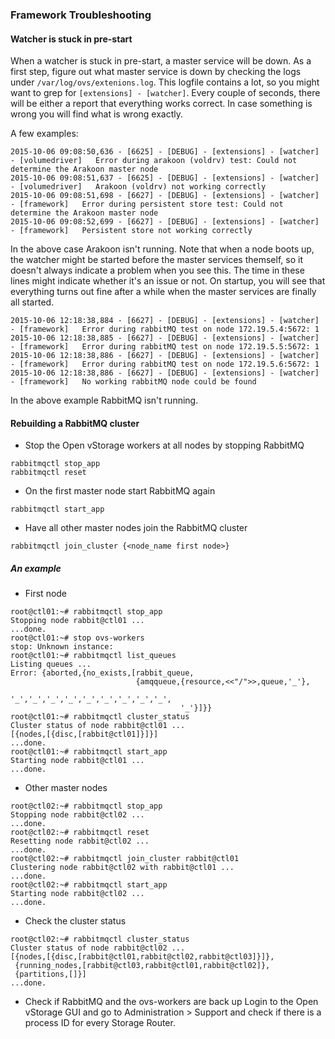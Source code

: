 ### Framework Troubleshooting

#### Watcher is stuck in pre-start
When a watcher is stuck in pre-start, a master service will be down. As a first step, figure out what master service is down by checking the logs under `/var/log/ovs/extenions.log`. This logfile contains a lot, so you might want to grep for `[extensions] - [watcher]`. Every couple of seconds, there will be either a report that everything works correct. In case something is wrong you will find what is wrong exactly.

A few examples:

```
2015-10-06 09:08:50,636 - [6625] - [DEBUG] - [extensions] - [watcher] - [volumedriver]   Error during arakoon (voldrv) test: Could not determine the Arakoon master node
2015-10-06 09:08:51,637 - [6625] - [DEBUG] - [extensions] - [watcher] - [volumedriver]   Arakoon (voldrv) not working correctly
2015-10-06 09:08:51,698 - [6627] - [DEBUG] - [extensions] - [watcher] - [framework]   Error during persistent store test: Could not determine the Arakoon master node
2015-10-06 09:08:52,699 - [6627] - [DEBUG] - [extensions] - [watcher] - [framework]   Persistent store not working correctly
```

In the above case Arakoon isn't running. Note that when a node boots up, the watcher might be started before the master services themself, so it doesn't always indicate a problem when you see this. The time in these lines might indicate whether it's an issue or not. On startup, you will see that everything turns out fine after a while when the master services are finally all started.

```
2015-10-06 12:18:38,884 - [6627] - [DEBUG] - [extensions] - [watcher] - [framework]   Error during rabbitMQ test on node 172.19.5.4:5672: 1
2015-10-06 12:18:38,885 - [6627] - [DEBUG] - [extensions] - [watcher] - [framework]   Error during rabbitMQ test on node 172.19.5.5:5672: 1
2015-10-06 12:18:38,886 - [6627] - [DEBUG] - [extensions] - [watcher] - [framework]   Error during rabbitMQ test on node 172.19.5.6:5672: 1
2015-10-06 12:18:38,886 - [6627] - [DEBUG] - [extensions] - [watcher] - [framework]   No working rabbitMQ node could be found
```

In the above example RabbitMQ isn't running.

#### Rebuilding a RabbitMQ cluster

* Stop the Open vStorage workers at all nodes by stopping RabbitMQ
```
rabbitmqctl stop_app
rabbitmqctl reset
```
* On the first master node start RabbitMQ again
```
rabbitmqctl start_app
```
* Have all other master nodes join the RabbitMQ cluster
```
rabbitmqctl join_cluster {<node_name first node>}
```

##### An example
* First node
```
root@ctl01:~# rabbitmqctl stop_app
Stopping node rabbit@ctl01 ...
...done.
root@ctl01:~# stop ovs-workers
stop: Unknown instance:
root@ctl01:~# rabbitmqctl list_queues
Listing queues ...
Error: {aborted,{no_exists,[rabbit_queue,
                            {amqqueue,{resource,<<"/">>,queue,'_'},
                                      '_','_','_','_','_','_','_','_','_',
                                      '_'}]}}
root@ctl01:~# rabbitmqctl cluster_status
Cluster status of node rabbit@ctl01 ...
[{nodes,[{disc,[rabbit@ctl01]}]}]
...done.
root@ctl01:~# rabbitmqctl start_app
Starting node rabbit@ctl01 ...
...done.
```
* Other master nodes
```
root@ctl02:~# rabbitmqctl stop_app
Stopping node rabbit@ctl02 ...
...done.
root@ctl02:~# rabbitmqctl reset
Resetting node rabbit@ctl02 ...
...done.
root@ctl02:~# rabbitmqctl join_cluster rabbit@ctl01
Clustering node rabbit@ctl02 with rabbit@ctl01 ...
...done.
root@ctl02:~# rabbitmqctl start_app
Starting node rabbit@ctl02 ...
...done.
```
* Check the cluster status
```
root@ctl02:~# rabbitmqctl cluster_status
Cluster status of node rabbit@ctl02 ...
[{nodes,[{disc,[rabbit@ctl01,rabbit@ctl02,rabbit@ctl03]}]},
 {running_nodes,[rabbit@ctl03,rabbit@ctl01,rabbit@ctl02]},
 {partitions,[]}]
...done.
```
* Check if RabbitMQ and the ovs-workers are back up
Login to the Open vStorage GUI and go to Administration > Support and check if there is a process ID for every Storage Router.
